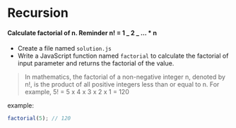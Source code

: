 # Recursion

#### Calculate factorial of n. Reminder n! = 1 _ 2 _ ... \* n

- Create a file named `solution.js`
- Write a JavaScript function named `factorial` to calculate the factorial of input parameter and returns the factorial of the value.

> In mathematics, the factorial of a non-negative integer n, denoted by n!, is the product of all positive integers less than or equal to n. For example, 5! = 5 x 4 x 3 x 2 x 1 = 120

example:

```javascript
factorial(5); // 120
```